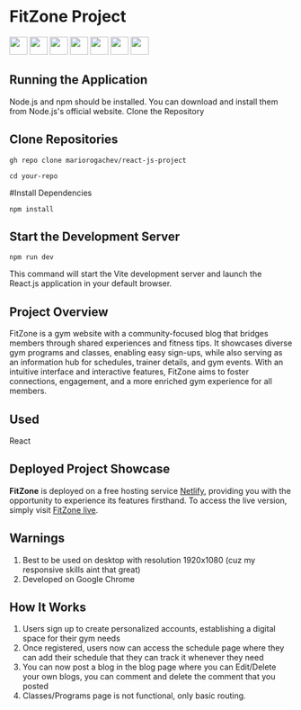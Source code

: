 # FitZone Project
<img height="32" width="32" src="https://cdn.simpleicons.org/React/#fff"/>     <img height="32" width="32" src="https://cdn.simpleicons.org/Bootstrap/"/>     <img height="32" width="32" src="https://cdn.simpleicons.org/Clerk/"/>     <img height="32" width="32" src="https://cdn.simpleicons.org/JavaScript/"/>     <img height="32" width="32" src="https://cdn.simpleicons.org/ReactRouter/"/>     <img height="32" width="32" src="https://cdn.simpleicons.org/FireBase/"/>     <img height="32" width="32" src="https://cdn.simpleicons.org/Vite/"/>

## Running the Application


Node.js and npm should be installed. You can download and install them from Node.js's official website.
Clone the Repository

## Clone Repositories
```
gh repo clone mariorogachev/react-js-project
```
```
cd your-repo
```

#Install Dependencies
```
npm install
```

## Start the Development Server
```
npm run dev
```

This command will start the Vite development server and launch the React.js application in your default browser.

## Project Overview

FitZone is a gym website with a community-focused blog that bridges members through shared experiences and fitness tips. It showcases diverse gym programs and classes, enabling easy sign-ups, while also serving as an information hub for schedules, trainer details, and gym events. With an intuitive interface and interactive features, FitZone aims to foster connections, engagement, and a more enriched gym experience for all members.
## Used
React

## Deployed Project Showcase

**FitZone** is deployed on a free hosting service [Netlify](https://www.netlify.com/), providing you with the opportunity to experience its features firsthand. To access the live version, simply visit [FitZone live](https://silly-bienenstitch-b05513.netlify.app/).

## Warnings

1. Best to be used on desktop with resolution 1920x1080 (cuz my responsive skills aint that great)
2. Developed on Google Chrome

## How It Works

1. Users sign up to create personalized accounts, establishing a digital space for their gym needs
2. Once registered, users now can access the schedule page where they can add their schedule that they can track it whenever they need
3. You can now post a blog in the blog page where you can Edit/Delete your own blogs, you can comment and delete the comment that you posted
4. Classes/Programs page is not functional, only basic routing.
    
